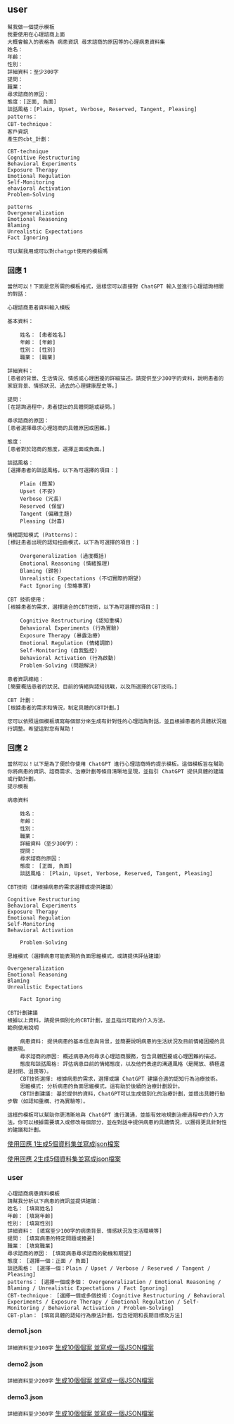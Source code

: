 
## user
```
幫我做一個提示模板 
我要使用在心理諮商上面 
大概會輸入的表格為 病患資訊 尋求諮商的原因等的心理病患資料集 
姓名： 
年齡： 
性別： 
詳細資料：至少300字 
提問： 
職業： 
尋求諮商的原因： 
態度：[正面, 負面] 
談話風格：[Plain, Upset, Verbose, Reserved, Tangent, Pleasing] patterns： 
CBT-technique： 
客戶資訊 
產生的cbt_計劃： 

CBT-technique 
Cognitive Restructuring 
Behavioral Experiments 
Exposure Therapy 
Emotional Regulation 
Self-Monitoring 
ehavioral Activation 
Problem-Solving 

patterns 
Overgeneralization 
Emotional Reasoning 
Blaming 
Unrealistic Expectations 
Fact Ignoring 

可以幫我用成可以對chatgpt使用的模板嗎
```

### 回應 1
```
當然可以！下面是您所需的模板格式，這樣您可以直接對 ChatGPT 輸入並進行心理諮詢相關的對話：

心理諮商患者資料輸入模板

基本資料：

    姓名： [患者姓名]
    年齡： [年齡]
    性別： [性別]
    職業： [職業]

詳細資料：
[患者的背景、生活情況、情感或心理困擾的詳細描述。請提供至少300字的資料，說明患者的家庭背景、情感狀況、過去的心理健康歷史等。]

提問：
[在諮詢過程中，患者提出的具體問題或疑問。]

尋求諮商的原因：
[患者選擇尋求心理諮商的具體原因或困難。]

態度：
[患者對於諮商的態度，選擇正面或負面。]

談話風格：
[選擇患者的談話風格，以下為可選擇的項目：]

    Plain (簡潔)
    Upset (不安)
    Verbose (冗長)
    Reserved (保留)
    Tangent (偏離主題)
    Pleasing (討喜)

情緒認知模式 (Patterns)：
[標註患者出現的認知扭曲模式，以下為可選擇的項目：]

    Overgeneralization (過度概括)
    Emotional Reasoning (情緒推理)
    Blaming (歸咎)
    Unrealistic Expectations (不切實際的期望)
    Fact Ignoring (忽略事實)

CBT 技術使用：
[根據患者的需求，選擇適合的CBT技術，以下為可選擇的項目：]

    Cognitive Restructuring (認知重構)
    Behavioral Experiments (行為實驗)
    Exposure Therapy (暴露治療)
    Emotional Regulation (情緒調節)
    Self-Monitoring (自我監控)
    Behavioral Activation (行為啟動)
    Problem-Solving (問題解決)

患者資訊總結：
[簡要概括患者的狀況、目前的情緒與認知挑戰，以及所選擇的CBT技術。]

CBT 計劃：
[根據患者的需求和情況，制定具體的CBT計劃。]

您可以依照這個模板填寫每個部分來生成有針對性的心理諮詢對話，並且根據患者的具體狀況進行調整。希望這對您有幫助！

```


### 回應 2

```
當然可以！以下是為了便於你使用 ChatGPT 進行心理諮商時的提示模板。這個模板旨在幫助你將病患的資訊、諮商需求、治療計劃等條目清晰地呈現，並指引 ChatGPT 提供具體的建議或行動計劃。
提示模板

病患資料

    姓名：
    年齡：
    性別：
    職業：
    詳細資料（至少300字）：
    提問：
    尋求諮商的原因：
    態度： [正面, 負面]
    談話風格： [Plain, Upset, Verbose, Reserved, Tangent, Pleasing]

CBT技術（請根據病患的需求選擇或提供建議）

Cognitive Restructuring
Behavioral Experiments
Exposure Therapy
Emotional Regulation
Self-Monitoring
Behavioral Activation

    Problem-Solving

思維模式（選擇病患可能表現的負面思維模式，或請提供評估建議）

Overgeneralization
Emotional Reasoning
Blaming
Unrealistic Expectations

    Fact Ignoring

CBT計劃建議
根據以上資料，請提供個別化的CBT計劃，並且指出可能的介入方法。
範例使用說明

    病患資料: 提供病患的基本信息與背景，並簡要說明病患的生活狀況及目前情緒困擾的具體表現。
    尋求諮商的原因: 概述病患為何尋求心理諮商服務，包含具體困擾或心理困難的描述。
    態度和談話風格: 評估病患目前的情緒態度，以及他們表達的溝通風格（是開放、積極還是封閉、沮喪等）。
    CBT技術選擇: 根據病患的需求，選擇或讓 ChatGPT 建議合適的認知行為治療技術。
    思維模式: 分析病患的負面思維模式，這有助於後續的治療計劃設計。
    CBT計劃建議: 基於提供的資料，ChatGPT可以生成個別化的治療計劃，並提出具體行動步驟（如認知重構、行為實驗等）。

這樣的模板可以幫助你更清晰地與 ChatGPT 進行溝通，並能有效地規劃治療過程中的介入方法。你可以根據需要填入或修改每個部分，並在對話中提供病患的具體情況，以獲得更具針對性的建議和計劃。
```

[使用回應 1生成5個資料集並寫成json檔案](https://github.com/Imcyj123/something/blob/master/gpt_dataset/response1-5data.txt)

[使用回應 2生成5個資料集並寫成json檔案](https://github.com/Imcyj123/something/blob/master/gpt_dataset/response2-5data.txt)


### user

```
心理諮商病患資料模板 
請幫我分析以下病患的資訊並提供建議： 
姓名： [填寫姓名] 
年齡： [填寫年齡] 
性別： [填寫性別] 
詳細資料： [填寫至少100字的病患背景、情感狀況及生活環境等] 
提問： [填寫病患的特定問題或擔憂] 
職業： [填寫職業] 
尋求諮商的原因： [填寫病患尋求諮商的動機和期望] 
態度： [選擇一個：正面 / 負面] 
談話風格： [選擇一個：Plain / Upset / Verbose / Reserved / Tangent / Pleasing] 
patterns： [選擇一個或多個： Overgeneralization / Emotional Reasoning / Blaming / Unrealistic Expectations / Fact Ignoring] 
CBT-technique： [選擇一個或多個技術：Cognitive Restructuring / Behavioral Experiments / Exposure Therapy / Emotional Regulation / Self-Monitoring / Behavioral Activation / Problem-Solving] 
CBT-plan： [填寫具體的認知行為療法計劃，包含短期和長期目標及方法] 
```

#### demo1.json
`詳細資料至少100字`
[生成10個個案 並寫成一個JSON檔案](https://github.com/Imcyj123/something/blob/master/gpt_dataset/%E5%AE%8C%E6%95%B4%E8%B3%87%E6%96%99demo1.json)

#### demo2.json
`詳細資料至少200字`
[生成10個個案 並寫成一個JSON檔案](https://github.com/Imcyj123/something/blob/master/gpt_dataset/%E5%AE%8C%E6%95%B4%E8%B3%87%E6%96%99demo2.json)

#### demo3.json
`詳細資料至少300字`
[生成10個個案 並寫成一個JSON檔案](https://github.com/Imcyj123/something/blob/master/gpt_dataset/%E5%AE%8C%E6%95%B4%E8%B3%87%E6%96%99demo3.json)